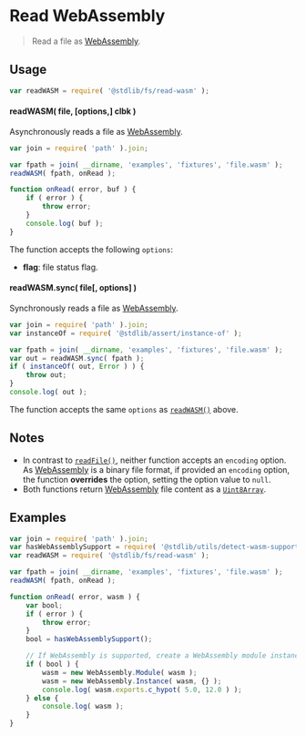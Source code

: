 # Read WebAssembly

> Read a file as [WebAssembly][webassembly].


<section class="usage">

## Usage

``` javascript
var readWASM = require( '@stdlib/fs/read-wasm' );
```

<a name="read-wasm"></a>

#### readWASM( file, \[options,\] clbk )

Asynchronously reads a file as [WebAssembly][webassembly].

``` javascript
var join = require( 'path' ).join;

var fpath = join( __dirname, 'examples', 'fixtures', 'file.wasm' );
readWASM( fpath, onRead );

function onRead( error, buf ) {
    if ( error ) {
        throw error;
    }
    console.log( buf );
}
```

The function accepts the following `options`:

* __flag__: file status flag.


#### readWASM.sync( file\[, options\] )

Synchronously reads a file as [WebAssembly][webassembly].

``` javascript
var join = require( 'path' ).join;
var instanceOf = require( '@stdlib/assert/instance-of' );

var fpath = join( __dirname, 'examples', 'fixtures', 'file.wasm' );
var out = readWASM.sync( fpath );
if ( instanceOf( out, Error ) ) {
    throw out;
}
console.log( out );
```

The function accepts the same `options` as [`readWASM()`](#read-wasm) above.

</section>

<!-- /.usage -->


<section class="notes">

## Notes

* In contrast to [`readFile()`][@stdlib/fs/read-file], neither function accepts an `encoding` option. As [WebAssembly][webassembly] is a binary file format, if provided an `encoding` option, the function __overrides__ the option, setting the option value to `null`.
* Both functions return [WebAssembly][webassembly] file content as a [`Uint8Array`][@stdlib/types/array/uint8].

</section>

<!-- /.notes -->


<section class="examples">

## Examples

<!-- eslint-disable no-undef -->

``` javascript
var join = require( 'path' ).join;
var hasWebAssemblySupport = require( '@stdlib/utils/detect-wasm-support' );
var readWASM = require( '@stdlib/fs/read-wasm' );

var fpath = join( __dirname, 'examples', 'fixtures', 'file.wasm' );
readWASM( fpath, onRead );

function onRead( error, wasm ) {
    var bool;
    if ( error ) {
        throw error;
    }
    bool = hasWebAssemblySupport();

    // If WebAssembly is supported, create a WebAssembly module instance...
    if ( bool ) {
        wasm = new WebAssembly.Module( wasm );
        wasm = new WebAssembly.Instance( wasm, {} );
        console.log( wasm.exports.c_hypot( 5.0, 12.0 ) );
    } else {
        console.log( wasm );
    }
}
```

</section>

<!-- /.examples -->


<section class="links">

[webassembly]: http://webassembly.org/
[@stdlib/fs/read-file]: https://github.com/stdlib-js/stdlib
[@stdlib/types/array/uint8]: https://github.com/stdlib-js/stdlib

</section>

<!-- /.links -->
